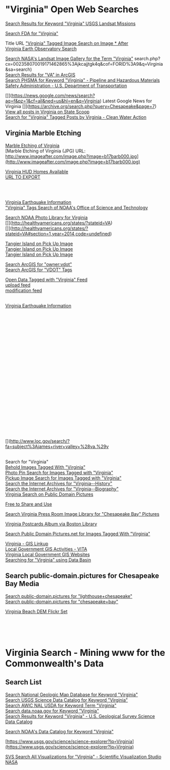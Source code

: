 # "Virginia" Open Web Searches  

[Search Results for Keyword "Virginia" USGS Landsat Missions](https://landsat.usgs.gov/search/node/Virginia)  


[Search FDA for "Virginia"](http://google2.fda.gov/search?q=Virginia&client=FDAgov&site=FDAgov&lr=&proxystylesheet=FDAgov&requiredfields=-archive%3AYes&output=xml_no_dtd&getfields=*)  


Title	URL
["Virginia" Tagged Image Search on Image * After](http://www.imageafter.com/search.php?search=Virginia&x=0&y=0)  
[Virginia Earth Observatory Search](http://earthobservatory.nasa.gov/Search/index.php?hq=site%3Aearthobservatory.nasa.gov%2FIOTD%2F&q=Virginia)  
	
[Search NASA's Landsat Image Gallery for the Term "Virginia"](http://landsat.visibleearth.nasa.gov/)  search.php?cx=002358070019171462865%3Ajkcajjtgk4q&cof=FORID%3A9&q=Virginia&sa=search)  
[Search Results for "VA" in ArcGIS](http://www.arcgis.com/home/search.html?t=content&q=tags:VA)  
[Search PHSMA for Keyword "Virginia" - Pipeline and Hazardous Materials Safety Administration - U.S. Department of Transportation](http://search.usa.gov/search?utf8=%E2%9C%93&affiliate=dot-phmsa&query=Virginia+&commit=+Search+)  
	
[]](https://news.google.com/news/search?aq=f&pz=1&cf=all&ned=us&hl=en&q=Virginia)  Latest Google News for Virginia
[]](https://archive.org/search.php?query=Chesapeake&page=7)  
[View all posts in Virginia on State Scoop](http://statescoop.com/category/states/virginia/)  
[Search for "Virginia" Tagged Posts by Virginia - Clean Water Action](http://www.cleanwateraction.org/mysearch?filter0=Virginia)  

## Virginia Marble Etching	 
[Marble Etching of Virginia](http://www.imageafter.com/image.php?image=b17barb000.jpg)  
[Marble Etching of Virginia (JPG) URL: http://www.imageafter.com/image.php?image=b17barb000.jpg](http://www.imageafter.com/image.php?image=b17barb000.jpg)
	

[Virginia HUD Homes Available](https://www.hudhomestore.com/Listing/PropertySearchResult.aspx?sState=VA)  
[URL TO EXPORT](https://www.hudhomestore.com/pages/ListExportToExcel.aspx?zipCode=&city=&county=&sState=VA&fromPrice=0&toPrice=0&fCaseNumber=&bed=0&bath=0&street=&buyerType=0&specialProgram=&Status=0&indoorAmenities=&outdoorAmenities=&housingType=&stories=&parking=&propertyAge=)  
	
	
	
[](https://archive.org/search.php?query=subject%3A%22Where+--+Chesapeake+Bay%22)  
[](https://archive.org/search.php?query=subject%3A%22Where+--+Virginia%22)  
[](http://www.ncbi.nlm.nih.gov/pmc/?term=virginia)  
	
[Virginia Earthquake Information](http://earthquake.usgs.gov/earthquakes/states/?region=Virginia)  
["Virginia" Tags Search of NOAA's Office of Science and Technology](https://www.st.nmfs.noaa.gov/pims/#view=public_projects&keyword=Virginia)  
	
	
	
	
	
[Search NOAA Photo Library for Virginia](https://search.usa.gov/search/images?utf8=%E2%9C%93&sc=0&query=Virginia&m=&affiliate=photolib.noaa.gov&commit=Search)  
[]](http://healthyamericans.org/states/?stateid=VA)  
[]](http://healthyamericans.org/states/?stateid=VA#section=1,year=2014,code=undefined)  
	
[Tangier Island on Pick Up Image](http://pickupimage.com/free-photos/Tangier-Island-Virginia/2318294#.UtXqKoXMoR0)  
[Tangier Island on Pick Up Image](http://pickupimage.com/free-photos/Tangier-Island-Virginia/2318294#.UtXqKoXMoR0)  
[Tangier Island on Pick Up Image](http://pickupimage.com/free-photos/Tangier-Island-Virginia/2318944#.UtXqpoXMoR0)  
	
[Search ArcGIS for "owner:vdot"](http://www.arcgis.com/home/search.html?q=owner:vdot)  
[Search ArcGIS for "VDOT" Tags](http://www.arcgis.com/home/search.html?t=content&q=tags:VDOT)  
	
	
[Open Data Tagged with "Virginia" Feed](http://opendata.arcgis.com/datasets.atom?q=Virginia)  
[upload feed](http://opendata.arcgis.com/datasets.atom?q=Virginia&sort_by=created_at)  
[modification feed](http://opendata.arcgis.com/datasets.atom?q=Virginia&sort_by=updated_at)  	
	
[](http://water.weather.gov/ahps2/ahps_kml.php?state=va&fcst_type=obs)  
[Virginia Earthquake Information](http://earthquake.usgs.gov/earthquakes/states/?region=Virginia)  
[](http://www.loc.gov/search/?fa=location%3Ahampton+roads)  
[](http://www.loc.gov/search/?fa=location%3Ahampton+roads+region)  
[](http://www.loc.gov/search/?fa=location%3Avirginia)  
[](http://www.loc.gov/search/?fa=subject%3Ahampton+roads+%28va.+%3A+region%29)  
[](http://www.loc.gov/search/?fa=subject%3Avirginia)  
[](http://www.loc.gov/search/?fa=location%3Ajames+river+region)  
[](http://www.loc.gov/search/?fa=location%3Ajames+river+valley)  
[](http://www.loc.gov/search/?fa=location%3Ajames+river+region)  
[](http://www.loc.gov/search/?fa=location%3Asouthampton+county)  
[](http://www.loc.gov/search/?fa=location%3Asussex+county)  
[](http://www.loc.gov/search/?fa=location%3Asurry+county)  
[](http://www.loc.gov/search/?fa=location%3Aprince+george+county)  
[](http://www.loc.gov/search/?fa=location%3Atidewater)  
[](http://www.loc.gov/search/?fa=subject%3Atidewater+%28va.+%3A+region%29)  
[](http://www.loc.gov/search/?fa=subject%3Atidewater+%28region%29)  
[](http://www.loc.gov/search/?fa=location%3Awarwick)  
[](http://www.loc.gov/search/?fa=location%3Ayork+county)  
[](http://www.loc.gov/search/?fa=location%3Aelizabeth+city+county)  
[](http://www.loc.gov/search/?fa=location%3Ajames+city+county)  
[](http://www.loc.gov/search/?fa=location%3Anewport+news)  
[](http://www.loc.gov/search/?fa=location%3Achesapeake+bay+region)  
[](http://www.loc.gov/search/?fa=subject%3Achesapeake+bay+region+%28md.+and+va.%29)  
[](http://www.loc.gov/search/?fa=subject%3Ajames+river+region+%28va.%29)  
[](http://www.loc.gov/search/?fa=subject%3Ajames+river+valley)  
[](http://www.loc.gov/search/?fa=subject%3Ajames+river+valley+%28va.%29v
[](http://www.loc.gov/search/?fa=subject%3Ajames+river+valley+region)  
[](http://spotthestation.nasa.gov/sightings/view.cfm?country=United_States&region=Virginia&city=Virginia_Beach#.U9oBR2OO7Kc)  
[](http://spotthestation.nasa.gov/sightings/indexrss.cfm?country=United_States&region=Virginia&city=Virginia_Beach)  
	
	
	
	
Search for "Virginia"	
[Behold Images Tagged With "Virginia"](http://www.behold.cc/?textq=Virginia&free=true&comm=true&query=)  
[Photo Pin Search for Images Tagged with "Virginia"](http://photopin.com/search/virginia)  
[Pickup Image Search for Images Tagged with "Virginia"](http://pickupimage.com/search.cfm?kw=virginia)  
[Search the Internet Archives for "Virginia--History"](https://archive.org/search.php?query=subject%3A%22Virginia--History%22)  
[Search the Internet Archives for "Virginia--Biography"](https://archive.org/search.php?query=subject%3A%22Virginia--Biography%22)  
[Virginia Search on Public Domain Pictures](http://public-domain.pictures/virginia)  
	
[Free to Share and Use](http://www.freetoshareanduse.com/)  
	
	
[Search Virginia Press Room Image Library for "Chesapeake Bay" Pictures](http://www.virginia.org/pressroom/image_library.asp?keyword=Chesapeake&x=0&y=0#results)  
	
	
	
[Virginia Postcards Album via Boston Library](https://www.flickr.com/photos/boston_public_library/sets/72157632159068161)  
	
	
	
	
[Search Public Domain Pictures.net for Images Tagged With "Virginia"](http://www.publicdomainpictures.net/hledej.php?hleda=Virginia&x=0&y=0)  	
	
[Virginia - GIS Linkup](http://gislinkup.com/50states/virginia.html)  
[Local Government GIS Activities - VITA](http://www.vita.virginia.gov/isp/default.aspx?id=8464)  
[Virginia Local Government GIS Websites](http://129.174.55.51/counties.html)  
[Searching for "Virginia" using Data Basin](http://databasin.org/search/#query=Virginia&amp;type=dataset&scope=all)  
	
	
	
	
	
	
	
	
	
## Search public-domain.pictures for Chesapeake Bay Media  	
[Search public-domain.pictures for "lighthouse+chesapeake"](http://public-domain.pictures/lighthouse+chesapeake)  
[Search public-domain.pictures for "chesapeake+bay"](http://public-domain.pictures/chesapeake+bay)  
	
[Virginia Beach DEM Flickr Set](https://www.flickr.com/photos/jalbertbowdenii/sets/72157642847767925/with/13381170335/)  
	
	

[](http://www.loc.gov/search/?q=fortress+monroe&sp=2)  
[](http://www.loc.gov/pictures/search/?q=Photograph:%20va1665&fi=number&op=PHRASE&va=exact&co%20=hh&st=gallery&sg%20=%20true)  
[](http://www.loc.gov/search/?fa=subject%3Avirginia+peninsula+%28va.%29)  
[](http://www.loc.gov/search/?fa=subject%3Avirginia+peninsula)  




# Virginia Search - Mining www for the Commonwealth's Data  

## Search List  
[Search National Geologic Map Database for Keyword "Virginia"](http://ngmdb.usgs.gov/ngm-bin/ngm_search_dbi.pl?src_page=ngm_compsearch.pl&searchopt=undefined&key_search=&Title=Virginia&Author=&Map+Number=&g_center=&g_zoom=&cqtype=None&State=&bc_ul=&bc_lr=&publisher_list=usgs&scale=&scale2=&datebgn=&dateend=&format=both&dig_sub=&dig_sub=&dig_sub=&dig_sub=)  
[Search USGS Science Data Catalog for Keyword "Virginia"](http://data.usgs.gov/datacatalog/#fq=dataType%3A(collection%20OR%20non-collection%20OR%20supercollection)&q=Virginia)  
[Search AWIC NAL USDA for Keyword Term "Virginia"](http://search.usa.gov/search?utf8=%E2%9C%93&affiliate=awic.nal.usda.gov&query=Virginia&commit=Go)  
[Search data.noaa.gov for Keyword "Virginia"](https://data.noaa.gov/dataset?q=Virginia)  
[Search Results for Keyword "Virginia" - U.S. Geological Survey Science Data Catalog](http://data.usgs.gov/datacatalog/#fq=dataType%3A(collection%20OR%20non-collection%20OR%20supercollection)&q=Virginia)  


[Search NOAA's Data Catalog for Keyword "Virginia"](https://data.noaa.gov/dataset?tags=virginia)  

[https://www.usgs.gov/science/science-explorer?lq=Virginia](https://www.usgs.gov/science/science-explorer?lq=Virginia)  


[SVS Search All Visualizations for "Virginia" - Scientific Visualization Studio NASA](http://svs.gsfc.nasa.gov/cgi-bin/search.cgi?value=Virginia&expanded=filters)  

